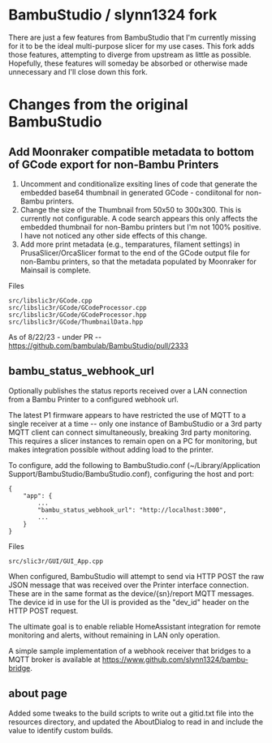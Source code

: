 # BambuStudio / slynn1324 fork

There are just a few features from BambuStudio that I'm currently missing for it to be the ideal multi-purpose slicer for my use cases.  This fork adds those features, attempting to diverge from upstream as little as possible.  Hopefully, these features will someday be absorbed or otherwise made unnecessary and I'll close down this fork. 


# Changes from the original BambuStudio 

## Add Moonraker compatible metadata to bottom of GCode export for non-Bambu Printers

1) Uncomment and conditionalize exsiting lines of code that generate the embedded base64 thumbnail in generated GCode - condiitonal for non-Bambu printers.
2) Change the size of the Thumbnail from 50x50 to 300x300.  This is currently not configurable.  A code search appears this only affects the embedded thumbnail for non-Bambu printers but I'm not 100% positive.  I have not noticed any other side effects of this change.
3) Add more print metadata (e.g., temparatures, filament settings) in PrusaSlicer/OrcaSlicer format to the end of the GCode output file for non-Bambu printers, so that the metadata populated by Moonraker for Mainsail is complete. 

Files
```
src/libslic3r/GCode.cpp
src/libslic3r/GCode/GCodeProcessor.cpp
src/libslic3r/GCode/GCodeProcessor.hpp
src/libslic3r/GCode/ThumbnailData.hpp
```

As of 8/22/23 - under PR -- https://github.com/bambulab/BambuStudio/pull/2333



## bambu_status_webhook_url

Optionally publishes the status reports received over a LAN connection from a Bambu Printer to a configured webhook url.

The latest P1 firmware appears to have restricted the use of MQTT to a single receiver at a time -- only one instance of BambuStudio or a 3rd party MQTT client can connect simultaneously, breaking 3rd party monitoring.  This requires a slicer instances to remain open on a PC for monitoring, but makes integration possible without adding load to the printer.

To configure, add the following to BambuStudio.conf (~/Library/Application Support/BambuStudio/BambuStudio.conf), configuring the host and port:
```
{
    "app": {
        ...
        "bambu_status_webhook_url": "http://localhost:3000",
        ...
    }
}
```

Files
```
src/slic3r/GUI/GUI_App.cpp
```

When configured, BambuStudio will attempt to send via HTTP POST the raw JSON message that was received over the Printer interface connection.  These are in the same format as the device/{sn}/report MQTT messages.  The device id in use for the UI is provided as the "dev_id" header on the HTTP POST request. 

The ultimate goal is to enable reliable HomeAssistant integration for remote monitoring and alerts, without remaining in LAN only operation.  

A simple sample implementation of a webhook receiver that bridges to a MQTT broker is available at https://www.github.com/slynn1324/bambu-bridge.  


## about page

Added some tweaks to the build scripts to write out a gitid.txt file into the resources directory, and updated the AboutDialog to read in and include the value to identify custom builds.
